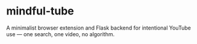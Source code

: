 # mindful-tube
A minimalist browser extension and Flask backend for intentional YouTube use — one search, one video, no algorithm.
